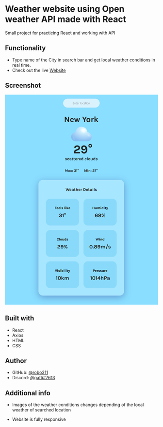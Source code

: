 # Weather website using Open weather API made with React

Small project for practicing React and working with API

## Functionality

- Type name of the City in search bar and get local weather conditions in real time.
- Check out the live [Website](https://robo311.github.io/weather-app/)

## Screenshot

![screenshot of the app](https://github.com/robo311/weather-app/blob/master/websitescreenshot.png)

## Built with

- React
- Axios
- HTML
- CSS

## Author

- GitHub: [@robo311](https://github.com/robo311)
- Discord: [@gatti#7613](https://discord.com)

## Additional info

- Images of the weather conditions changes depending of the local weather of searched location

- Website is fully responsive